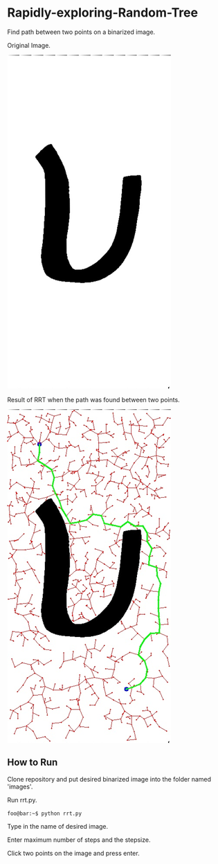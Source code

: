 # Rapidly-exploring-Random-Tree

Find path between two points on a binarized image.

Original Image.

![Original_Image](https://github.com/skij487/Rapidly-exploring-Random-Tree/blob/main/images/test_image.jpg)

Result of RRT when the path was found between two points.

![Mapped_Image](https://github.com/skij487/Rapidly-exploring-Random-Tree/blob/main/output/mapped_test_image.jpg)

## How to Run
Clone repository and put desired binarized image into the folder named 'images'.

Run rrt.py.

```console
foo@bar:~$ python rrt.py
```
Type in the name of desired image.

Enter maximum number of steps and the stepsize.

Click two points on the image and press enter.